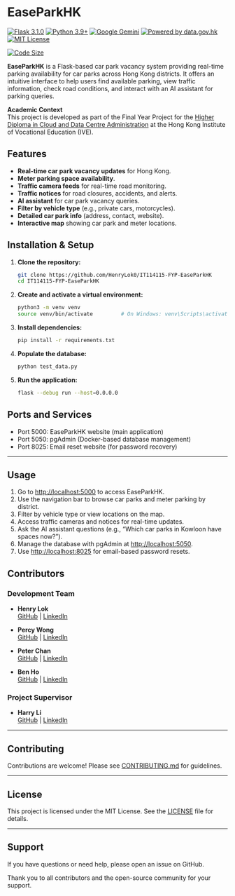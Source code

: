 # EaseParkHK

[![Flask 3.1.0](https://img.shields.io/badge/Flask-3.1.0-000?logo=flask)](https://flask.palletsprojects.com/)
[![Python 3.9+](https://img.shields.io/badge/Python-3.9%2B-blue.svg)](https://www.python.org/)
[![Google Gemini](https://img.shields.io/badge/Google%20Gemini-886FBF?logo=googlegemini&logoColor=fff)](#)
[![Powered by data.gov.hk](https://img.shields.io/badge/Powered%20by-data.gov.hk-blue)](https://data.gov.hk/en/)
[![MIT License](https://img.shields.io/github/license/EaseParkHK/EaseParkHK?color=yellow)](https://github.com/EaseParkHK/EaseParkHK/blob/main/LICENSE)

[![Code Size](https://img.shields.io/github/languages/code-size/EaseParkHK/EaseParkHK?style=flat-square&logo=github)](https://github.com/EaseParkHK/EaseParkHK)

**EaseParkHK** is a Flask-based car park vacancy system providing real-time parking availability for car parks across Hong Kong districts. It offers an intuitive interface to help users find available parking, view traffic information, check road conditions, and interact with an AI assistant for parking queries.

**Academic Context**  
This project is developed as part of the Final Year Project for the [Higher Diploma in Cloud and Data Centre Administration](https://www.vtc.edu.hk/admission/en/programme/it114115-higher-diploma-in-cloud-and-data-centre-administration/) at the Hong Kong Institute of Vocational Education (IVE).

## Features

- **Real-time car park vacancy updates** for Hong Kong.
- **Meter parking space availability**.
- **Traffic camera feeds** for real-time road monitoring.
- **Traffic notices** for road closures, accidents, and alerts.
- **AI assistant** for car park vacancy queries.
- **Filter by vehicle type** (e.g., private cars, motorcycles).
- **Detailed car park info** (address, contact, website).
- **Interactive map** showing car park and meter locations.

## Installation & Setup

1. **Clone the repository:**
    ```bash
    git clone https://github.com/HenryLok0/IT114115-FYP-EaseParkHK
    cd IT114115-FYP-EaseParkHK
    ```

2. **Create and activate a virtual environment:**
    ```bash
    python3 -m venv venv
    source venv/bin/activate         # On Windows: venv\Scripts\activate
    ```

3. **Install dependencies:**
    ```bash
    pip install -r requirements.txt
    ```

4. **Populate the database:**
    ```bash
    python test_data.py
    ```

5. **Run the application:**
    ```bash
    flask --debug run --host=0.0.0.0
    ```
    
## Ports and Services

- Port 5000: EaseParkHK website (main application)
- Port 5050: pgAdmin (Docker-based database management)
- Port 8025: Email reset website (for password recovery)

---

## Usage

1. Go to [http://localhost:5000](http://localhost:5000) to access EaseParkHK.
2. Use the navigation bar to browse car parks and meter parking by district.
3. Filter by vehicle type or view locations on the map.
4. Access traffic cameras and notices for real-time updates.
5. Ask the AI assistant questions (e.g., “Which car parks in Kowloon have spaces now?”).
6. Manage the database with pgAdmin at [http://localhost:5050](http://localhost:5050).
7. Use [http://localhost:8025](http://localhost:8025) for email-based password resets.

## Contributors

### Development Team
- **Henry Lok**  
  [GitHub](https://github.com/HenryLok0) | [LinkedIn](https://www.linkedin.com/in/ihenrylok/)

- **Percy Wong**  
  [GitHub](https://github.com/wongpakhei) | [LinkedIn](https://www.linkedin.com/in/percy-wong/)

- **Peter Chan**  
  [GitHub](https://github.com/Peterop-Chan) | [LinkedIn](https://www.linkedin.com/in/chan-cheuk-nam-19ab75364/)

- **Ben Ho**  
  [GitHub](https://github.com/HoChiWa01) | [LinkedIn](https://www.linkedin.com/in/hochiwa-ben/)

### Project Supervisor
- **Harry Li**  
  [GitHub](https://github.com/i45000) | [LinkedIn](https://www.linkedin.com/in/harry-li-61949017a/)

---

## Contributing

Contributions are welcome! Please see [CONTRIBUTING.md](CONTRIBUTING.md) for guidelines.

---

## License

This project is licensed under the MIT License. See the [LICENSE](LICENSE) file for details.

---

## Support

If you have questions or need help, please open an issue on GitHub.

Thank you to all contributors and the open-source community for your support.
